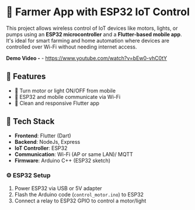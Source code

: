 # 🌾 Farmer App with ESP32 IoT Control

This project allows wireless control of IoT devices like motors, lights, or pumps using an **ESP32 microcontroller** and a **Flutter-based mobile app**. It's ideal for smart farming and home automation where devices are controlled over Wi-Fi without needing internet access.

**Demo Video -** - https://www.youtube.com/watch?v=bEw0-vhC0tY

## 📱 Features

- 🔌 Turn motor or light ON/OFF from mobile
- 📶 ESP32 and mobile communicate via Wi-Fi
- 📲 Clean and responsive Flutter app


## 🔧 Tech Stack

- **Frontend**: Flutter (Dart)
- **Backend**: NodeJs, Express
- **IoT Controller**: ESP32
- **Communication**: Wi-Fi (AP or same LAN)/ MQTT
- **Firmware**: Arduino C++ (ESP32 sketch)


### ⚙️ ESP32 Setup

1. Power ESP32 via USB or 5V adapter  
2. Flash the Arduino code (`control_motor.ino`) to ESP32  
3. Connect a relay to ESP32 GPIO to control a motor/light

